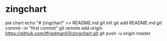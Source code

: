 # zingchart
pie chart
echo "# zingchart" >> README.md
git init
git add README.md
git commit -m "first commit"
git remote add origin https://github.com/tfriedman93/zingchart.git
git push -u origin master
